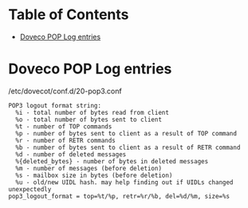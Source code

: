 # Table of Contents
- [Doveco POP Log entries](MAIL.md#doveco-pop-log-entries)

# Doveco POP Log entries

/etc/dovecot/conf.d/20-pop3.conf
```
POP3 logout format string:
  %i - total number of bytes read from client
  %o - total number of bytes sent to client
  %t - number of TOP commands
  %p - number of bytes sent to client as a result of TOP command
  %r - number of RETR commands
  %b - number of bytes sent to client as a result of RETR command
  %d - number of deleted messages
  %{deleted_bytes} - number of bytes in deleted messages
  %m - number of messages (before deletion)
  %s - mailbox size in bytes (before deletion)
  %u - old/new UIDL hash. may help finding out if UIDLs changed unexpectedly
pop3_logout_format = top=%t/%p, retr=%r/%b, del=%d/%m, size=%s
```

